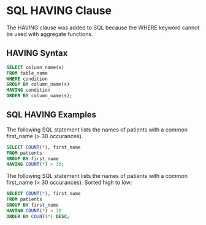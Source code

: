 # SQL HAVING Clause

The HAVING clause was added to SQL because the WHERE keyword cannot be used with aggregate functions.

## HAVING Syntax

```sql
SELECT column_name(s)
FROM table_name
WHERE condition
GROUP BY column_name(s)
HAVING condition
ORDER BY column_name(s);
```

## SQL HAVING Examples

The following SQL statement lists the names of patients with a common first_name (> 30 occurances).

```sql
SELECT COUNT(*), first_name
FROM patients
GROUP BY first_name
HAVING COUNT(*) > 30;
```

The following SQL statement lists the names of patients with a common first_name (> 30 occurances). Sorted high to low:

```sql
SELECT COUNT(*), first_name
FROM patients
GROUP BY first_name
HAVING COUNT(*) > 30
ORDER BY COUNT(*) DESC;
```
